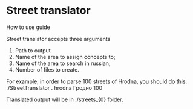 # Street translator
How to use guide

Street translator accepts three arguments
1. Path to output
2. Name of the area to assign concepts to;
3. Name of the area to search in russian;
4. Number of files to create.

For example, in order to parse 100 streets of Hrodna, you should do this:
./StreetTranslator . hrodna Гродно 100

Translated output will be in ./streets_{0} folder.